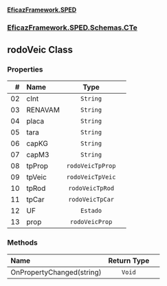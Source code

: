 #### [EficazFramework.SPED](EficazFrameworkSPED.md 'EficazFramework SPED')
### [EficazFramework.SPED.Schemas.CTe](EficazFramework.SPED.Schemas.CTe.md 'EficazFramework.SPED.Schemas.CTe')

## rodoVeic Class
### Properties

| # | Name | Type | |
| ---: | :--- | :---: | :--- |
| 02 | cInt | `String` |  |
| 03 | RENAVAM | `String` |  |
| 04 | placa | `String` |  |
| 05 | tara | `String` |  |
| 06 | capKG | `String` |  |
| 07 | capM3 | `String` |  |
| 08 | tpProp | `rodoVeicTpProp` |  |
| 09 | tpVeic | `rodoVeicTpVeic` |  |
| 10 | tpRod | `rodoVeicTpRod` |  |
| 11 | tpCar | `rodoVeicTpCar` |  |
| 12 | UF | `Estado` |  |
| 13 | prop | `rodoVeicProp` |  |
### Methods

| Name | Return Type | |
| :--- | :---: | :--- |
| OnPropertyChanged(string) | `Void` |  |
